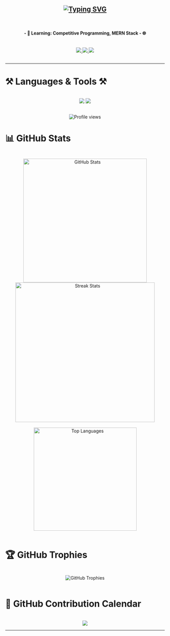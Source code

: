 <h2 align="center">
  <a href="https://git.io/typing-svg">
    <img src="https://readme-typing-svg.demolab.com?font=Fira+Code&size=25&pause=1000&color=4AE2F7&width=435&lines=Hi%2C+I'm+Rakib;Competitive++Programmer;Python+%7C+C%2B%2B+%7C+Web+Dev+Enthusiast" alt="Typing SVG" />
  </a>
</h2>

<br/>

<h4 align="center">
  - 🌱 <strong>Learning:</strong> Competitive Programming, MERN Stack  
  - 🌐  
</h4>

<br/>

<div align="center"> 
  <a href="mailto:rakibislam13122018@gmail.com">
    <img src="https://img.shields.io/badge/Gmail-333333?style=for-the-badge&logo=gmail&logoColor=red" />
  </a>
  <a href="https://www.linkedin.com/in/md-rakib-ali-383947218/" target="_blank">
    <img src="https://img.shields.io/badge/LinkedIn-0077B5?style=for-the-badge&logo=linkedin&logoColor=white" />
  </a>
  <a href="https://codeforces.com/profile/rakib2004" target="_blank">
    <img src="https://img.shields.io/badge/Codeforces-1F8ACB?style=for-the-badge&logo=codeforces&logoColor=white" />
  </a>
  <!-- <a href="" target="_blank">
    <img src="https://img.shields.io/badge/Portfolio-FF5722?style=for-the-badge&logo=todoist&logoColor=white" />
  </a> -->
</div>

<br/>




<hr/>

# ⚒️ Languages & Tools ⚒️
<br/>
<div align="center">
  <img src="https://skillicons.dev/icons?i=c,cpp,python,java,javascript,html,css,tailwind,react,nodejs,express,firebase,mysql,mongodb,npm" />
  <img src="https://skillicons.dev/icons?i=vscode,git,github,bash,postman,figma" />
</div>

<br/>
<p align="center">
  <img src="https://komarev.com/ghpvc/?username=rakibislam22&abbreviated=true" alt="Profile views" />
</p>

# 📊 GitHub Stats
<br/>

<div align="center">
  <img width="390" src="https://awesome-github-stats.azurewebsites.net/user-stats/rakibislam22?cardType=github&theme=tokyonight" alt="GitHub Stats" />
  <img width="440" src="https://github-readme-streak-stats.herokuapp.com/?user=rakibislam22&count_private=true&theme=tokyonight&border_radius=10" alt="Streak Stats"/>
</div>

<br/>

<div align="center">
  <img width="325" src="https://github-readme-stats.vercel.app/api/top-langs/?username=rakibislam22&hide=HTML&langs_count=8&layout=compact&theme=tokyonight&border_radius=10" alt="Top Languages" />
</div>

<br/>

# 🏆 GitHub Trophies
<br/>

<div align="center">
  <img src="https://github-profile-trophy.vercel.app/?username=rakibislam22&theme=tokyonight&no-frame=true&margin-w=4" alt="GitHub Trophies" />
</div>

<br/>

# 📅 GitHub Contribution Calendar
<br/>

<div align="center">
  <img src="https://github-readme-activity-graph.vercel.app/graph?username=rakibislam22&theme=github-dark&hide_border=true" />
</div>

<hr/>

<br/>
